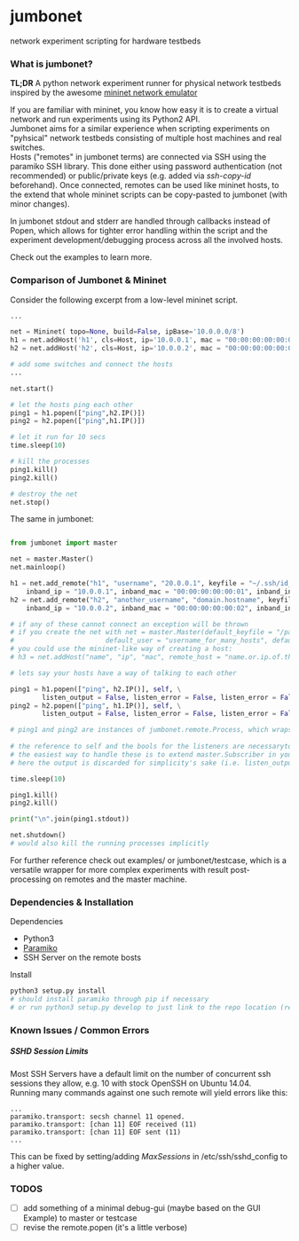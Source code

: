 # jumbonet  
network experiment scripting for hardware testbeds

### What is jumbonet?  
__TL;DR__ A python network experiment runner for physical network testbeds inspired by the awesome [mininet network emulator](http://mininet.org/)  
  
If you are familiar with mininet, you know how easy it is to create a virtual network and run experiments using its Python2 API.  
Jumbonet aims for a similar experience when scripting experiments on "pyhsical" network testbeds consisting of multiple host machines and real switches.  
Hosts ("remotes" in jumbonet terms) are connected via SSH using the paramiko SSH library. This done either using password authentication (not recommended) or public/private keys (e.g. added via _ssh-copy-id_ beforehand). Once connected, remotes can be used like mininet hosts, to the extend that whole mininet scripts can be copy-pasted to jumbonet (with minor changes). 

In jumbonet stdout and stderr are handled through callbacks instead of Popen, which allows for tighter error handling within the script and the experiment development/debugging process across all the involved hosts.

Check out the examples to learn more.

### Comparison of Jumbonet & Mininet
Consider the following excerpt from a low-level mininet script.  
  
```python
...

net = Mininet( topo=None, build=False, ipBase='10.0.0.0/8')
h1 = net.addHost('h1', cls=Host, ip='10.0.0.1', mac = "00:00:00:00:00:01")
h2 = net.addHost('h2', cls=Host, ip='10.0.0.2', mac = "00:00:00:00:00:02")

# add some switches and connect the hosts
...

net.start()

# let the hosts ping each other
ping1 = h1.popen(["ping",h2.IP()])
ping2 = h2.popen(["ping",h1.IP()])

# let it run for 10 secs
time.sleep(10)

# kill the processes
ping1.kill()
ping2.kill()

# destroy the net
net.stop()

```
  
The same in jumbonet:
```python

from jumbonet import master

net = master.Master()
net.mainloop()

h1 = net.add_remote("h1", "username", "20.0.0.1", keyfile = "~/.ssh/id_rsa", \
	inband_ip = "10.0.0.1", inband_mac = "00:00:00:00:00:01", inband_interface = "eth0")
h2 = net.add_remote("h2", "another_username", "domain.hostname", keyfile = "~/path/to/another/keyfile", \ 
	inband_ip = "10.0.0.2", inband_mac = "00:00:00:00:00:02", inband_interface = "eno1")

# if any of these cannot connect an exception will be thrown
# if you create the net with net = master.Master(default_keyfile = "/path/to/keyfile", \
#						default_user = "username_for_many_hosts", default_inband_interface = "eno1")
# you could use the mininet-like way of creating a host:
# h3 = net.addHost("name", "ip", "mac", remote_host = "name.or.ip.of.the.host")

# lets say your hosts have a way of talking to each other

ping1 = h1.popen(["ping", h2.IP()], self, \
		listen_output = False, listen_error = False, listen_error = False)
ping2 = h2.popen(["ping", h1.IP()], self, \
		listen_output = False, listen_error = False, listen_error = False)

# ping1 and ping2 are instances of jumbonet.remote.Process, which wraps the SSHChannel, the process on the remote end and it's stdout/stderr output
		
# the reference to self and the bools for the listeners are necessaryto handle the callbacks on stdout, stderr and status change
# the easiest way to handle these is to extend master.Subscriber in your class and overload its methods to your liking
# here the output is discarded for simplicity's sake (i.e. listen_output = False)

time.sleep(10)

ping1.kill()
ping2.kill()

print("\n".join(ping1.stdout))

net.shutdown()
# would also kill the running processes implicitly
```

For further reference check out examples/ or jumbonet/testcase, which is a versatile wrapper for more complex experiments with result post-processing on remotes and the master machine.


### Dependencies & Installation
Dependencies  
* Python3
* [Paramiko](http://www.paramiko.org/)
* SSH Server on the remote bosts
  
Install  
```bash
python3 setup.py install
# should install paramiko through pip if necessary
# or run python3 setup.py develop to just link to the repo location (recommended for the examples)
```


### Known Issues / Common Errors

##### SSHD Session Limits
Most SSH Servers have a default limit on the number of concurrent ssh sessions they allow, e.g. 10 with stock OpenSSH on Ubuntu 14.04.  
Running many commands against one such remote will yield errors like this:
```
...
paramiko.transport: secsh channel 11 opened.
paramiko.transport: [chan 11] EOF received (11)
paramiko.transport: [chan 11] EOF sent (11)
...
```
This can be fixed by setting/adding _MaxSessions_ in /etc/ssh/sshd_config to a higher value.

 
### TODOS
- [ ] add something of a minimal debug-gui (maybe based on the GUI Example) to master or testcase
- [ ] revise the remote.popen  (it's a little verbose)
